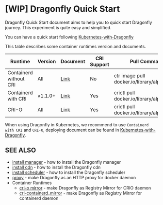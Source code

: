 # [WIP] Dragonfly Quick Start

Dragonfly Quick Start document aims to help you to quick start Dragonfly journey. This experiment is quite easy and
simplified.

You can have a quick start following [Kubernetes-with-Dragonfly](../ecosystem/Kubernetes-with-Dragonfly.md)

This table describes some container runtimes version and documents.

| Runtime | Version | Document | CRI Support | Pull Command |
| --- | --- | --- | --- | --- | 
| Containerd without CRI | All | [Link](./proxy/containerd.md) | No | ctr image pull docker.io/library/alpine |
| Containerd with CRI | v1.1.0+ | [Link](./registry-mirror/cri-containerd.md) | Yes | crictl pull docker.io/library/alpine:latest |
| CRI-O | All | [Link](./registry-mirror/cri-o.md) | Yes | crictl pull docker.io/library/alpine:latest |

When using Dragonfly in Kubernetes, we recommend to use `Containerd with CRI` and `CRI-O`, deploying document can be
found in [Kubernetes-with-Dragonfly](../ecosystem/Kubernetes-with-Dragonfly.md).

## SEE ALSO

- [install manager](../user-guide/install/install-manager.md) - how to install the Dragonfly manager
- [install cdn](../user-guide/install/install-cdn.md) - how to install the Dragonfly cdn
- [install scheduler](../user-guide/install/install-scheduler.md) - how to install the Dragonfly scheduler
- [proxy](../user-guide/proxy/containerd.md) - make Dragonfly as an HTTP proxy for docker daemon
- Container Runtimes
    - [cri-o mirror](../user-guide/registry-mirror/cri-o.md) - make Dragonfly as Registry Mirror for CRIO daemon
    - [cri-containerd_mirror](../user-guide/registry-mirror/cri-containerd.md) - make Dragonfly as Registry Mirror for containerd daemon